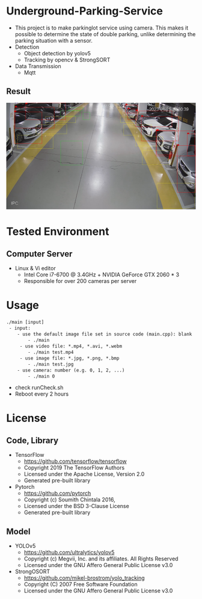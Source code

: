 
# Underground-Parking-Service
- This project is to make parkinglot service using camera. This makes it possible to determine the state of double parking, unlike determining the parking situation with a sensor.
- Detection
    - Object detection by yolov5
    - Tracking by opencv & StrongSORT
- Data Transmission
    - Mqtt


## Result
![Alt text](runs/detect/exp/test_result.jpg)

# Tested Environment
## Computer Server
- Linux & Vi editor
    - Intel Core i7-6700 @ 3.4GHz + NVIDIA GeForce GTX 2060 * 3
    - Responsible for over 200 cameras per server

# Usage
```
./main [input]
 - input:
    - use the default image file set in source code (main.cpp): blank
        - ./main
     - use video file: *.mp4, *.avi, *.webm
        - ./main test.mp4
     - use image file: *.jpg, *.png, *.bmp
        - ./main test.jpg
    - use camera: number (e.g. 0, 1, 2, ...)
        - ./main 0
```

- check runCheck.sh
- Reboot every 2 hours


# License


## Code, Library
- TensorFlow
    - https://github.com/tensorflow/tensorflow
    - Copyright 2019 The TensorFlow Authors
    - Licensed under the Apache License, Version 2.0
    - Generated pre-built library
- Pytorch
    - https://github.com/pytorch
    - Copyright (c) Soumith Chintala 2016, 
    - Licensed under the BSD 3-Clause License
    - Generated pre-built library

## Model
- YOLOv5
    - https://github.com/ultralytics/yolov5
    - Copyright (c) Megvii, Inc. and its affiliates. All Rights Reserved
    - Licensed under the GNU Affero General Public License v3.0
- StrongOSORT
    - https://github.com/mikel-brostrom/yolo_tracking
    - Copyright (C) 2007 Free Software Foundation
    - Licensed under the GNU Affero General Public License v3.0
